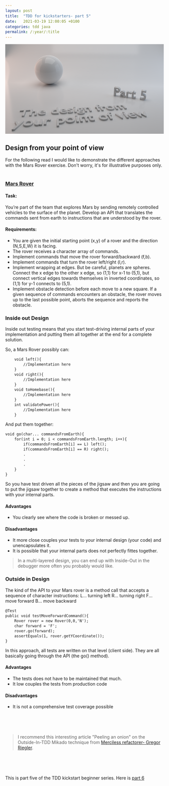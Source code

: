 ```yaml
---
layout: post
title:  "TDD for kickstarters- part 5"
date:   2021-03-19 12:00:05 +0100
categories: tdd java
permalink: /:year/:title
---
```


![design from point of view](../images/TDD/TDD5-design-from-point-of-view.png)

## Design from your point of view

For the following read I would like to demonstrate the different approaches with the Mars Rover exercise.
Don't worry, it's for illustrative purposes only.
<br>
<br>
### [Mars Rover](https://kata-log.rocks/mars-rover-kata)

#### Task:

You’re part of the team that explores Mars by sending remotely controlled vehicles to the surface of 
the planet. Develop an API that translates the commands sent from earth to instructions that are 
understood by the rover.

#### Requirements:

* You are given the initial starting point (x,y) of a rover and the direction (N,S,E,W) it is facing.
* The rover receives a character array of commands.
* Implement commands that move the rover forward/backward (f,b).
* Implement commands that turn the rover left/right (l,r).
* Implement wrapping at edges. But be careful, planets are spheres. Connect the x edge to the other x edge, so (1,1) for x-1 to (5,1), but connect vertical edges towards themselves in inverted coordinates, so (1,1) for y-1 connects to (5,1).
* Implement obstacle detection before each move to a new square. If a given sequence of commands encounters an obstacle, the rover moves up to the last possible point, aborts the sequence and reports the obstacle.

### Inside out Design

Inside out testing means that you start test-driving internal
parts of your implementation and putting them all together at the end
for a complete solution.

So, a Mars Rover possibly can:

    
        void left(){
            //Implementation here
        }
        void right(){
            //Implementation here
        }
        void toHomebase(){
            //Implementation here
        }
        int validatePower(){
            //Implementation here
        }



And put them together:

    void go(char... commandsFromEarth){
        for(int i = 0; i < commandsFromEarth.length; i++){
            if(commandsFromEarth[i] == L) left();
            if(commandsFromEarth[i] == R) right();
            .
            .
            .
        }
    }

So you have test driven all the pieces of the jigsaw 
and then you are going to put the jigsaw together to create a method that executes the instructions
with your internal parts.

#### Advantages
* You clearly see where the code is broken or messed up.

#### Disadvantages
* It more close couples your tests to your internal design (your code) and unencapsulates it.
* It is possible that your internal parts does not perfectly fittes together.

> In a multi-layered design, you can end up with Inside-Out in the debugger more often you probably would like.

### Outside in Design

The kind of the API to your Mars rover is a method call that
accepts a sequence of character instructions:
L... turning left
R... turning right
F... move forward
B... move backward
 
    @Test
    public void testMoveForwardCommand(){
        Rover rover = new Rover(0,0,'N');
        char forward = 'F';
        rover.go(forward);
        assertEquals(1, rover.getYCoordinate());
    }

In this approach, all tests are written on that level (client side). They are all
basically going through the API (the go() method).

#### Advantages
* The tests does not have to be maintained that much.
* It low couples the tests from production code

#### Disadvantages
* It is not a comprehensive test coverage possible
<br>
<br>
<br>

>I recommend this interesting article "Peeling an onion" on the Outside-In-TDD Mikado technique from [Merciless refactorer- Gregor Riegler](https://gregorriegler.com).

<br>
<br>
<br>

This is part five of the TDD kickstart beginner series. Here is [part 6](https://redseacomputing.github.io/2021/TDD6-test-doubles)